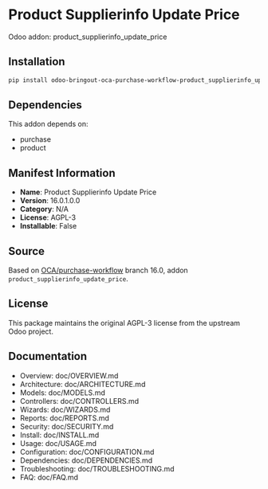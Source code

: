 # Product Supplierinfo Update Price

Odoo addon: product_supplierinfo_update_price

## Installation

```bash
pip install odoo-bringout-oca-purchase-workflow-product_supplierinfo_update_price
```

## Dependencies

This addon depends on:
- purchase
- product

## Manifest Information

- **Name**: Product Supplierinfo Update Price
- **Version**: 16.0.1.0.0
- **Category**: N/A
- **License**: AGPL-3
- **Installable**: False

## Source

Based on [OCA/purchase-workflow](https://github.com/OCA/purchase-workflow) branch 16.0, addon `product_supplierinfo_update_price`.

## License

This package maintains the original AGPL-3 license from the upstream Odoo project.

## Documentation

- Overview: doc/OVERVIEW.md
- Architecture: doc/ARCHITECTURE.md
- Models: doc/MODELS.md
- Controllers: doc/CONTROLLERS.md
- Wizards: doc/WIZARDS.md
- Reports: doc/REPORTS.md
- Security: doc/SECURITY.md
- Install: doc/INSTALL.md
- Usage: doc/USAGE.md
- Configuration: doc/CONFIGURATION.md
- Dependencies: doc/DEPENDENCIES.md
- Troubleshooting: doc/TROUBLESHOOTING.md
- FAQ: doc/FAQ.md
